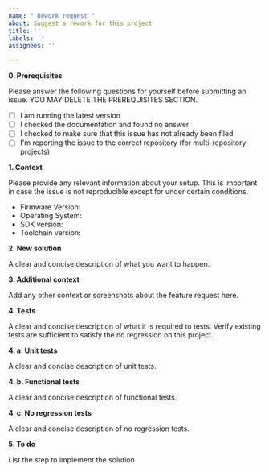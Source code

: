 ```yaml
---
name: " Rework request "
about: Suggest a rework for this project
title: ''
labels: ''
assignees: ''

---
```


**0. Prerequisites**

Please answer the following questions for yourself before submitting an issue. 
YOU MAY DELETE THE PREREQUISITES SECTION.

- [ ] I am running the latest version
- [ ] I checked the documentation and found no answer
- [ ] I checked to make sure that this issue has not already been filed
- [ ] I'm reporting the issue to the correct repository (for multi-repository projects)

**1. Context**

Please provide any relevant information about your setup. 
This is important in case the issue is not reproducible except for under certain conditions.

* Firmware Version:
* Operating System:
* SDK version:
* Toolchain version:

**2. New solution**

A clear and concise description of what you want to happen.

**3. Additional context**

Add any other context or screenshots about the feature request here.

**4. Tests**

A clear and concise description of what it is required to tests.
Verify existing tests are sufficient to satisfy the no regression on this project.

**4. a. Unit tests**

A clear and concise description of unit tests.

**4. b. Functional tests**

A clear and concise description of functional tests.

**4. c. No regression tests**

A clear and concise description of no regression tests.

**5. To do**

List the step to implement the solution
